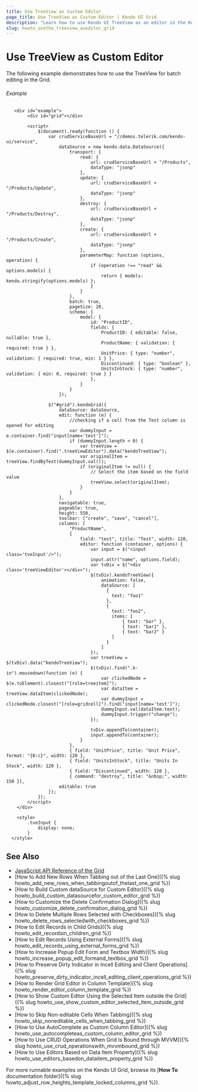 ```yaml
---
title: Use TreeView as Custom Editor
page_title: Use TreeView as Custom Editor | Kendo UI Grid
description: "Learn how to use Kendo UI TreeView as an editor in the Kendo UI Grid widget."
slug: howto_usethe_treeview_aseditor_grid
---
```


# Use TreeView as Custom Editor

The following example demonstrates how to use the TreeView for batch editing in the Grid.

###### Example

```dojo
   <div id="example">
		<div id="grid"></div>

		<script>
			$(document).ready(function () {
				var crudServiceBaseUrl = "//demos.telerik.com/kendo-ui/service",
					dataSource = new kendo.data.DataSource({
						transport: {
							read: {
								url: crudServiceBaseUrl + "/Products",
								dataType: "jsonp"
							},
							update: {
								url: crudServiceBaseUrl + "/Products/Update",
								dataType: "jsonp"
							},
							destroy: {
								url: crudServiceBaseUrl + "/Products/Destroy",
								dataType: "jsonp"
							},
							create: {
								url: crudServiceBaseUrl + "/Products/Create",
								dataType: "jsonp"
							},
							parameterMap: function (options, operation) {
								if (operation !== "read" && options.models) {
									return { models: kendo.stringify(options.models) };
								}
							}
						},
						batch: true,
						pageSize: 20,
						schema: {
							model: {
								id: "ProductID",
								fields: {
									ProductID: { editable: false, nullable: true },
									ProductName: { validation: { required: true } },
									UnitPrice: { type: "number", validation: { required: true, min: 1 } },
									Discontinued: { type: "boolean" },
									UnitsInStock: { type: "number", validation: { min: 0, required: true } }
								},
							}
						}
					});

				$("#grid").kendoGrid({
					dataSource: dataSource,
					edit: function (e) {
						//checking if a cell from the Test column is opened for editing
						var dummyInput = e.container.find("input[name='test']");
						if (dummyInput.length > 0) {
							var treeView = $(e.container).find(".treeViewEditor").data("kendoTreeView");
							var originalItem = treeView.findByText(dummyInput.val());
							if (originalItem != null) {
								// Select the item based on the field value
								treeView.select(originalItem);
							}
						}
					},
					navigatable: true,
					pageable: true,
					height: 550,
					toolbar: ["create", "save", "cancel"],
					columns: [
						"ProductName",
						{
							field: "test", title: "Test", width: 120,
							editor: function (container, options) {
								var input = $("<input class='tveInput'/>");
								input.attr("name", options.field);
								var tvDiv = $("<div class='treeViewEditor'></div>");
								$(tvDiv).kendoTreeView({
									animation: false,
									dataSource: [
									  {
									  	text: "foo1"
									  },
									  {
									  	text: "foo2",
									  	items: [
											{ text: "bar" },
											{ text: "bar1" },
											{ text: "bar2" }
									  	]
									  }
									]
								});
								var treeView = $(tvDiv).data("kendoTreeView");
								$(tvDiv).find(".k-in").mousedown(function (e) {
									var clickedNode = $(e.toElement).closest("[role=treeitem]");
									var dataItem = treeView.dataItem(clickedNode);
									var dummyInput = clickedNode.closest("[role=gridcell]").find("input[name='test']");
									dummyInput.val(dataItem.text);
									dummyInput.trigger("change");
								});

								tvDiv.appendTo(container);
								input.appendTo(container);
							}
						},
						{ field: "UnitPrice", title: "Unit Price", format: "{0:c}", width: 120 },
						{ field: "UnitsInStock", title: "Units In Stock", width: 120 },
						{ field: "Discontinued", width: 120 },
						{ command: "destroy", title: "&nbsp;", width: 150 }],
					editable: true
				});
			});
		</script>
	</div>

	<style>
		.tveInput {
			display: none;
		}
  </style>
```

## See Also

* [JavaScript API Reference of the Grid](/api/javascript/ui/grid)
* [How to Add New Rows When Tabbing out of the Last One]({% slug howto_add_new_rows_when_tabbingoutof_thelast_one_grid %})
* [How to Build Custom dataSource for Custom Editor]({% slug howto_build_custom_datasourcefor_custom_editor_grid %})
* [How to Customize the Delete Confirmation Dialog]({% slug howto_customize_delete_confirmation_dialog_grid %})
* [How to Delete Multiple Rows Selected with Checkboxes]({% slug howto_delete_rows_selectedwith_checkboxes_grid %})
* [How to Edit Records in Child Grids]({% slug howto_edit_recordsin_children_grid %})
* [How to Edit Records Using External Forms]({% slug howto_edit_records_using_external_forms_grid %})
* [How to Increase Popup Edit Form and Textbox Width]({% slug howto_increase_popup_edit_formand_textbox_grid %})
* [How to Preserve Dirty Indicator in Incell Editing and Client Operations]({% slug howto_preserve_dirty_indicator_incell_editing_client_operations_grid %})
* [How to Render Grid Editor in Column Template]({% slug howto_render_editor_column_template_grid %})
* [How to Show Custom Editor Using the Selected Item outside the Grid]({% slug howto_use_show_custom_editor_selected_item_outside_grid %})
* [How to Skip Non-editable Cells When Tabbing]({% slug howto_skip_noneditable_cells_when_tabbing_grid %})
* [How to Use AutoComplete as Custom Column Editor]({% slug howto_use_autocompleteas_custom_column_editor_grid %})
* [How to Use CRUD Operations When Grid Is Bound through MVVM]({% slug howto_use_crud_operationswith_mvvmbound_grid %})
* [How to Use Editors Based on Data Item Property]({% slug howto_use_editors_basedon_dataitem_property_grid %})

For more runnable examples on the Kendo UI Grid, browse its [**How To** documentation folder]({% slug howto_adjust_row_heights_template_locked_columns_grid %}).
